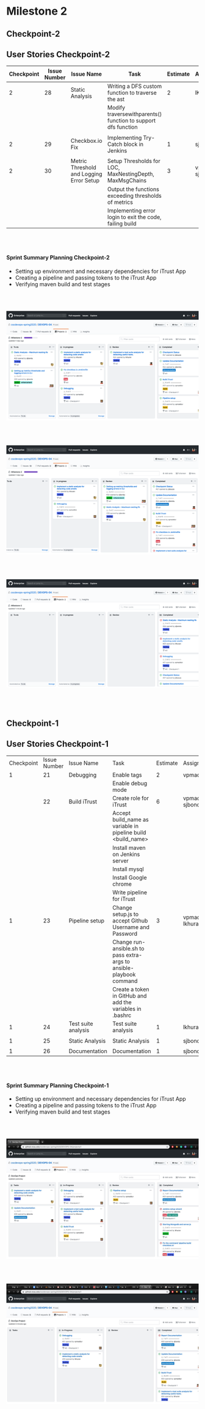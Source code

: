 # Milestone 2

## Checkpoint-2

<p></p>

## User Stories Checkpoint-2

|Checkpoint|Issue Number|Issue Name                              |Task                                                         |Estimate|Assignees        |Completed|FIELD8|
|----------|------------|----------------------------------------|-------------------------------------------------------------|--------|-----------------|---------|------|
|2         |28          |Static Analysis                         |Writing a DFS custom function to traverse the ast            |2       |lKhuran          |Completed|      |
|          |            |                                        |Modify traversewithparents() function to support dfs function|        |                 |         |      |
|          |            |                                        |                                                             |        |                 |         |      |
|2         |29          |Checkbox.io Fix                         |Implementing Try-Catch block in Jenkins                      |1       |sjbondu          |Completed|      |
|          |            |                                        |                                                             |        |                 |         |      |
|2         |30          |Metric Threshold and Logging Error Setup|Setup Thresholds for LOC, MaxNestingDepth, MaxMsgChains      |3       |vpmaddur, sjbondu|Completed|      |
|          |            |                                        |Output the functions exceeding thresholds of metrics         |        |                 |         |      |
|          |            |                                        |Implementing error login to exit the code, failing build     |        |                 |         |      |




<p></p>

<br/><br/>


#### Sprint Summary Planning Checkpoint-2

* Setting up environment and necessary dependencies for iTrust App
* Creating a pipeline and passing tokens to the iTrust App
* Verifying maven build and test stages


<br/><br/>

![Task progress](/Images/m2-1.png)

<br/><br/>

![Task progress](/Images/m2-2.png)

<br/><br/>

![Final](/Images/m2-3.png)

<br/><br/>

## Checkpoint-1 

<p></p>

## User Stories Checkpoint-1 

|            |              |                     |                                                                      |          |                   |           | 
|------------|--------------|---------------------|----------------------------------------------------------------------|----------|-------------------|-----------| 
| Checkpoint | Issue Number | Issue Name          | Task                                                                 | Estimate | Assignees         | Completed | 
| 1          | 21           | Debugging           | Enable tags                                                          | 2        | vpmaddur          | Completed | 
|            |              |                     | Enable debug mode                                                    |          |                   |           | 
|            | 22           | Build iTrust        | Create role for iTrust                                               | 6        | vpmaddur, sjbondu | Completed | 
|            |              |                     | Accept build_name as variable in pipeline build <build_name>         |          |                   |           | 
|            |              |                     | Install maven on Jenkins server                                      |          |                   |           | 
|            |              |                     | Install mysql                                                        |          |                   |           | 
|            |              |                     | Install Google chrome                                                |          |                   |           | 
|            |              |                     | Write pipeline for iTrust                                            |          |                   |           | 
| 1          | 23           | Pipeline setup      | Change setup.js to accept Github Username and Password               | 3        | vpmaddur, lkhuran | Completed | 
|            |              |                     | Change run-ansible.sh to pass extra-args to ansible-playbook command |          |                   |           | 
|            |              |                     | Create a token in GitHub and add the variables in .bashrc            |          |                   |           | 
| 1          | 24           | Test suite analysis | Test suite analysis                                                  | 1        | lkhuran           | Completed | 
|            |              |                     |                                                                      |          |                   |           | 
| 1          | 25           | Static Analysis     | Static Analysis                                                      | 1        | sjbondu           | Completed | 
|            |              |                     |                                                                      |          |                   |           | 
| 1          | 26           | Documentation       | Documentation                                                        | 1        | sjbondu           | Completed | 


<p></p>

<br/><br/>


#### Sprint Summary Planning Checkpoint-1

* Setting up environment and necessary dependencies for iTrust App
* Creating a pipeline and passing tokens to the iTrust App
* Verifying maven build and test stages


<br/><br/>

![Task progress](/Images/m2-c2-0.png)

<br/><br/>

![Final](/Images/m2-c2-1.png)

<br/><br/>
